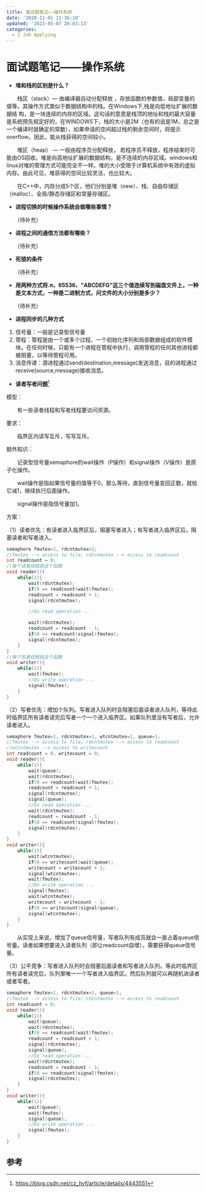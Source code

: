 ```yaml
---
title: 面试题笔记——操作系统
date: '2020-11-01 11:36:10'
updated: '2023-05-07 20:03:13'
categories:
  - 1 Job Applying
---
```

# 面试题笔记——操作系统

- **堆和栈的区别是什么？**

　　栈区（stack）— 由编译器自动分配释放 ，存放函数的参数值，局部变量的值等。其操作方式类似于数据结构中的栈。在Windows下,栈是向低地址扩展的数据结 构，是一块连续的内存的区域。这句话的意思是栈顶的地址和栈的最大容量是系统预先规定好的，在WINDOWS下，栈的大小是2M（也有的说是1M，总之是 一个编译时就确定的常数），如果申请的空间超过栈的剩余空间时，将提示overflow。因此，能从栈获得的空间较小。

　　堆区（heap） — 一般由程序员分配释放， 若程序员不释放，程序结束时可能由OS回收。堆是向高地址扩展的数据结构，是不连续的内存区域。windows和linux对堆的管理方式可能完全不一样。堆的大小受限于计算机系统中有效的虚拟内存。由此可见，堆获得的空间比较灵活，也比较大。

　　在C++中，内存分成5个区，他们分别是堆（new）、栈、自由存储区（malloc）、全局/静态存储区和常量存储区。

- **进程切换的时候操作系统会做哪些事情？**

　　（待补充）

- **进程之间的通信方法都有哪些？**

　　（待补充）

- **死锁的条件**

　　（待补充）

- **用两种方式将.π、65536、"ABCDEFG"这三个值连续写到磁盘文件上，一种是文本方式，一种是二进制方式，问文件的大小分别是多少？**

　　（待补充）

- **进程同步的几种方式**

1. 信号量：一般是记录型信号量
2. 管程：管程是由一个或多个过程、一个初始化序列和局部数据组成的软件模块。在任何时候，只能有一个进程在管程中执行，调用管程的任何其他进程都被阻塞，以等待管程可用。
3. 消息传递：源进程通过send(destination,message)发送消息，目的进程通过receive(source,message)接收消息。

- **读者写者问题**[^1]

模型：

　　有一些读者线程和写者线程要访问资源。

要求：

　　临界区内读写互斥，写写互斥。

额外知识：

　　记录型信号量semaphore的wait操作（P操作）和signal操作（V操作）是原子化操作。

　　wait操作是指如果信号量的值等于0，那么等待，直到信号量变回正数，就给它减1，继续执行后面操作。

　　signal操作是指信号量加1。

方案：

（1）读者优先：有读者进入临界区后，阻塞写者进入；有写者进入临界区后，阻塞读者和写者进入。

```cpp
semaphore fmutex=1, rdcntmutex=1;
//fmutex --> access to file; rdcntmutex --> access to readcount
int readcount = 0;
//每个读者线程跑这个函数
void reader(){
    while(1){
        wait(rdcntmutex);
        if(0 == readcount)wait(fmutex);
        readcount = readcount + 1;
        signal(rdcntmutex);

        //Do read operation ...

        wait(rdcntmutex);
        readcount = readcount - 1;
        if(0 == readcount)signal(fmutex);
        signal(rdcntmutex);
    }
}
//每个写者线程跑这个函数
void writer(){
    while(1){
        wait(fmutex);
        //Do write operation ...
        signal(fmutex);
    }
}
```

（2）写者优先：增加个队列。写者进入队列时会阻塞后面读者进入队列，等待此时临界区所有读者读完后写者一个一个进入临界区。如果队列里没有写者后，允许读者进入。

```cpp
semaphore fmutex=1, rdcntmutex=1, wtcntmutex=1, queue=1;
//fmutex --> access to file; rdcntmutex --> access to readcount
//wtcntmutex --> access to writecount
int readcount = 0, writecount = 0;
void reader(){
    while(1){
        wait(queue);
        wait(rdcntmutex);
        if(0 == readcount)wait(fmutex);
        readcount = readcount + 1;
        signal(rdcntmutex);
        signal(queue);
        //Do read operation ...
        wait(rdcntmutex);
        readcount = readcount - 1;
        if(0 == readcount)signal(fmutex);
        signal(rdcntmutex);
    }
}
void writer(){
    while(1){
        wait(wtcntmutex);
        if(0 == writecount)wait(queue);
        writecount = writecount + 1;
        signal(wtcntmutex);
        wait(fmutex);
        //Do write operation ...
        signal(fmutex);
        wait(wtcntmutex);
        writecount = writecount - 1;
        if(0 == writecount)signal(queue);
        signal(wtcntmutex);
    }
}
```

　　从实现上来说，增加了queue信号量，写者队列有成员就会一直占着queue信号量。读者如果想要进入读者队列（即让readcount自增），需要获得queue信号量。

（3）公平竞争：写者进入队列时会阻塞后面读者和写者进入队列。等此时临界区所有读者读完后，队列里唯一一个写者进入临界区。然后队列就可以再随机进读者或者写者。

```cpp
semaphore fmutex=1, rdcntmutex=1, queue=1;
//fmutex --> access to file; rdcntmutex --> access to readcount
int readcount = 0;
void reader(){
    while(1){
        wait(queue);
        wait(rdcntmutex);
        if(0 == readcount)wait(fmutex);
        readcount = readcount + 1;
        signal(rdcntmutex);
        signal(queue);
        //Do read operation ...
        wait(rdcntmutex);
        readcount = readcount - 1;
        if(0 == readcount)signal(fmutex);
        signal(rdcntmutex);
    }
}
void writer(){
    while(1){
        wait(queue);
        wait(fmutex);
        signal(queue);
        //Do write operation ...
        signal(fmutex);
    }
}
```

## 参考

[^1]: <https://blog.csdn.net/cz_hyf/article/details/4443551>
